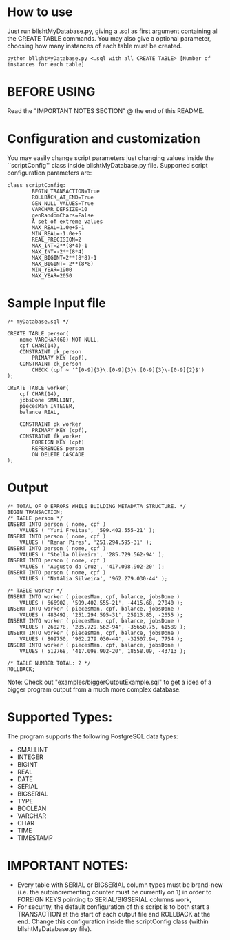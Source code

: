# How to use
Just run bllshtMyDatabase.py, giving a .sql as first argument containing all the CREATE TABLE commands. You may also give a optional parameter, choosing how many instances of each table must be created.
```
python bllshtMyDatabase.py <.sql with all CREATE TABLE> [Number of instances for each table]
```

# BEFORE USING
Read the "IMPORTANT NOTES SECTION" @ the end of this README.

# Configuration and customization
You may easily change script parameters just changing values inside the ``scriptConfig'' class inside bllshtMyDatabase.py file.
Supported script configuration parameters are:
```
class scriptConfig:
        BEGIN_TRANSACTION=True
        ROLLBACK_AT_END=True
        GEN_NULL_VALUES=True
        VARCHAR_DEFSIZE=10
        genRandomChars=False
        A set of extreme values
        MAX_REAL=1.0e+5-1
        MIN_REAL=-1.0e+5
        REAL_PRECISION=2
        MAX_INT=2**(8*4)-1
        MAX_INT=-2**(8*4)
        MAX_BIGINT=2**(8*8)-1
        MAX_BIGINT=-2**(8*8)
        MIN_YEAR=1900
        MAX_YEAR=2050
```
# Sample Input file
```
/* myDatabase.sql */

CREATE TABLE person(
	nome VARCHAR(60) NOT NULL,
	cpf CHAR(14),
	CONSTRAINT pk_person
		PRIMARY KEY (cpf),
	CONSTRAINT ck_person
		CHECK (cpf ~ '^[0-9]{3}\.[0-9]{3}\.[0-9]{3}\-[0-9]{2}$')
);

CREATE TABLE worker(
	cpf CHAR(14),
	jobsDone SMALLINT,
	piecesMan INTEGER,
	balance REAL,
	
	CONSTRAINT pk_worker
		PRIMARY KEY (cpf),
	CONSTRAINT fk_worker
		FOREIGN KEY (cpf)
		REFERENCES person
		ON DELETE CASCADE
);
```

# Output
```
/* TOTAL OF 0 ERRORS WHILE BUILDING METADATA STRUCTURE. */
BEGIN TRANSACTION;
/* TABLE person */
INSERT INTO person ( nome, cpf )
	VALUES ( 'Yuri Freitas', '599.402.555-21' );
INSERT INTO person ( nome, cpf )
	VALUES ( 'Renan Pires', '251.294.595-31' );
INSERT INTO person ( nome, cpf )
	VALUES ( 'Stella Oliveira', '285.729.562-94' );
INSERT INTO person ( nome, cpf )
	VALUES ( 'Augusto da Cruz', '417.098.902-20' );
INSERT INTO person ( nome, cpf )
	VALUES ( 'Natália Silveira', '962.279.030-44' );

/* TABLE worker */
INSERT INTO worker ( piecesMan, cpf, balance, jobsDone )
	VALUES ( 666902, '599.402.555-21', -4415.68, 27040 );
INSERT INTO worker ( piecesMan, cpf, balance, jobsDone )
	VALUES ( 483492, '251.294.595-31', 25913.85, -2655 );
INSERT INTO worker ( piecesMan, cpf, balance, jobsDone )
	VALUES ( 260278, '285.729.562-94', -35650.75, 61589 );
INSERT INTO worker ( piecesMan, cpf, balance, jobsDone )
	VALUES ( 809750, '962.279.030-44', -32507.94, 7754 );
INSERT INTO worker ( piecesMan, cpf, balance, jobsDone )
	VALUES ( 512768, '417.098.902-20', 18558.09, -43713 );

/* TABLE NUMBER TOTAL: 2 */
ROLLBACK;
```

Note: Check out "examples/biggerOutputExample.sql" to get a idea of a bigger program output from a much more complex database.

# Supported Types:
The program supports the following PostgreSQL data types:
- SMALLINT
- INTEGER
- BIGINT
- REAL
- DATE
- SERIAL
- BIGSERIAL
- TYPE
- BOOLEAN
- VARCHAR
- CHAR
- TIME
- TIMESTAMP

# IMPORTANT NOTES:
- Every table with SERIAL or BIGSERIAL column types must be brand-new (i.e. the autoincrementing counter must be currently on 1) in order to FOREIGN KEYS pointing to SERIAL/BIGSERIAL columns work,
- For security, the default configuration of this script is to both start a TRANSACTION at the start of each output file and ROLLBACK at the end. Change this configuration inside the scriptConfig class (within bllshtMyDatabase.py file).
